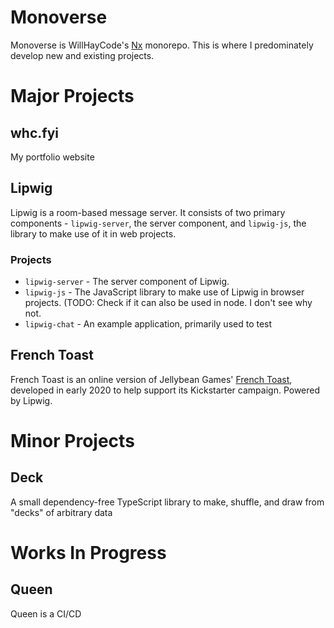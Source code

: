 # Monoverse

Monoverse is WillHayCode's [Nx](https://nx.dev) monorepo. This is where I predominately develop new and existing projects.

# Major Projects

## whc.fyi

My portfolio website

## Lipwig

Lipwig is a room-based message server. It consists of two primary components - `lipwig-server`, the server component, and `lipwig-js`, the library to make use of it in web projects. 

### Projects

 * `lipwig-server` - The server component of Lipwig.
 * `lipwig-js` - The JavaScript library to make use of Lipwig in browser projects. (TODO: Check if it can also be used in node. I don't see why not.
 * `lipwig-chat` - An example application, primarily used to test 

## French Toast 

French Toast is an online version of Jellybean Games' [French Toast](http://jellybean.games/french-toast/), developed in early 2020 to help support its Kickstarter campaign. Powered by Lipwig.

# Minor Projects

## Deck

A small dependency-free TypeScript library to make, shuffle, and draw from "decks" of arbitrary data

# Works In Progress

## Queen

Queen is a CI/CD 
